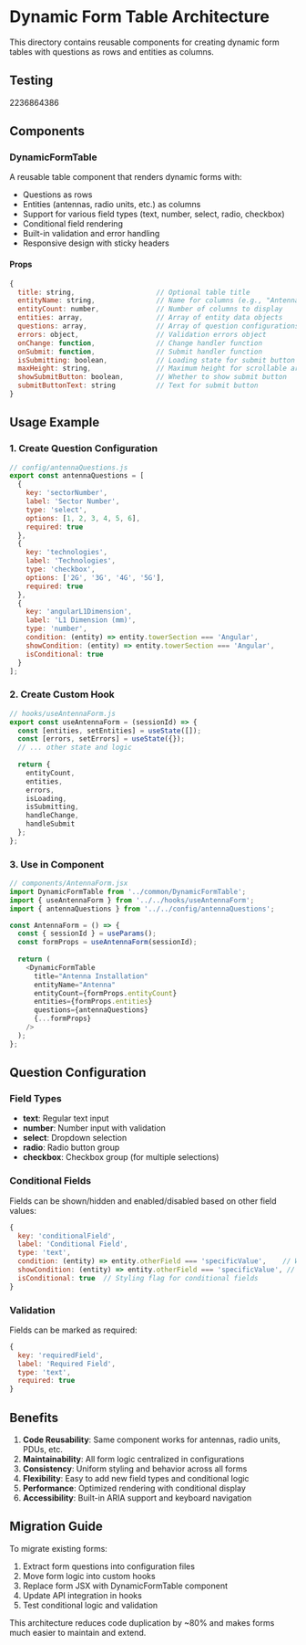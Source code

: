 # Dynamic Form Table Architecture

This directory contains reusable components for creating dynamic form tables with questions as rows and entities as columns.
## Testing
 
2236864386

## Components

### DynamicFormTable

A reusable table component that renders dynamic forms with:
- Questions as rows
- Entities (antennas, radio units, etc.) as columns
- Support for various field types (text, number, select, radio, checkbox)
- Conditional field rendering
- Built-in validation and error handling
- Responsive design with sticky headers

#### Props

```javascript
{
  title: string,                    // Optional table title
  entityName: string,               // Name for columns (e.g., "Antenna", "Radio Unit")
  entityCount: number,              // Number of columns to display
  entities: array,                  // Array of entity data objects
  questions: array,                 // Array of question configurations
  errors: object,                   // Validation errors object
  onChange: function,               // Change handler function
  onSubmit: function,               // Submit handler function
  isSubmitting: boolean,            // Loading state for submit button
  maxHeight: string,                // Maximum height for scrollable area
  showSubmitButton: boolean,        // Whether to show submit button
  submitButtonText: string          // Text for submit button
}
```

## Usage Example

### 1. Create Question Configuration

```javascript
// config/antennaQuestions.js
export const antennaQuestions = [
  {
    key: 'sectorNumber',
    label: 'Sector Number',
    type: 'select',
    options: [1, 2, 3, 4, 5, 6],
    required: true
  },
  {
    key: 'technologies',
    label: 'Technologies',
    type: 'checkbox',
    options: ['2G', '3G', '4G', '5G'],
    required: true
  },
  {
    key: 'angularL1Dimension',
    label: 'L1 Dimension (mm)',
    type: 'number',
    condition: (entity) => entity.towerSection === 'Angular',
    showCondition: (entity) => entity.towerSection === 'Angular',
    isConditional: true
  }
];
```

### 2. Create Custom Hook

```javascript
// hooks/useAntennaForm.js
export const useAntennaForm = (sessionId) => {
  const [entities, setEntities] = useState([]);
  const [errors, setErrors] = useState({});
  // ... other state and logic
  
  return {
    entityCount,
    entities,
    errors,
    isLoading,
    isSubmitting,
    handleChange,
    handleSubmit
  };
};
```

### 3. Use in Component

```javascript
// components/AntennaForm.jsx
import DynamicFormTable from '../common/DynamicFormTable';
import { useAntennaForm } from '../../hooks/useAntennaForm';
import { antennaQuestions } from '../../config/antennaQuestions';

const AntennaForm = () => {
  const { sessionId } = useParams();
  const formProps = useAntennaForm(sessionId);
  
  return (
    <DynamicFormTable
      title="Antenna Installation"
      entityName="Antenna"
      entityCount={formProps.entityCount}
      entities={formProps.entities}
      questions={antennaQuestions}
      {...formProps}
    />
  );
};
```

## Question Configuration

### Field Types

- **text**: Regular text input
- **number**: Number input with validation
- **select**: Dropdown selection
- **radio**: Radio button group
- **checkbox**: Checkbox group (for multiple selections)

### Conditional Fields

Fields can be shown/hidden and enabled/disabled based on other field values:

```javascript
{
  key: 'conditionalField',
  label: 'Conditional Field',
  type: 'text',
  condition: (entity) => entity.otherField === 'specificValue',    // When to enable
  showCondition: (entity) => entity.otherField === 'specificValue', // When to show
  isConditional: true  // Styling flag for conditional fields
}
```

### Validation

Fields can be marked as required:

```javascript
{
  key: 'requiredField',
  label: 'Required Field',
  type: 'text',
  required: true
}
```

## Benefits

1. **Code Reusability**: Same component works for antennas, radio units, PDUs, etc.
2. **Maintainability**: All form logic centralized in configurations
3. **Consistency**: Uniform styling and behavior across all forms
4. **Flexibility**: Easy to add new field types and conditional logic
5. **Performance**: Optimized rendering with conditional display
6. **Accessibility**: Built-in ARIA support and keyboard navigation

## Migration Guide

To migrate existing forms:

1. Extract form questions into configuration files
2. Move form logic into custom hooks
3. Replace form JSX with DynamicFormTable component
4. Update API integration in hooks
5. Test conditional logic and validation

This architecture reduces code duplication by ~80% and makes forms much easier to maintain and extend. 